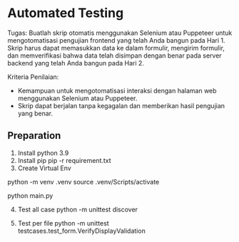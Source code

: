 
# Automated Testing
Tugas:
Buatlah skrip otomatis menggunakan Selenium atau Puppeteer untuk mengotomatisasi pengujian frontend yang telah Anda bangun pada Hari 1. Skrip harus  dapat memasukkan data ke dalam formulir, mengirim formulir, dan memverifikasi bahwa data telah disimpan dengan benar pada server backend yang telah Anda bangun pada Hari 2.

Kriteria Penilaian:
 - Kemampuan untuk mengotomatisasi interaksi dengan halaman web menggunakan Selenium atau Puppeteer.
 - Skrip dapat berjalan tanpa kegagalan dan memberikan hasil pengujian yang benar.


## Preparation
1. Install python 3.9
2. Install pip 
pip -r requirement.txt
3. Create Virtual Env

python -m venv .venv
source .venv/Scripts/activate

python main.py


4. Test all case
python -m unittest discover

5. Test per file
python -m unittest testcases.test_form.VerifyDisplayValidation